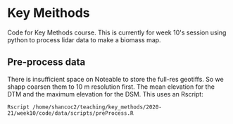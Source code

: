 # Key Meithods

Code for Key Methods course. This is currently for week 10's session using python to process lidar data to make a biomass map.



## Pre-process data

There is insufficient space on Noteable to store the full-res geotiffs. So we shapp coarsen them to 10 m resolution first. The mean elevation for the DTM and the maximum elevation for the DSM. This uses an Rscript:

    Rscript /home/shancoc2/teaching/key_methods/2020-21/week10/code/data/scripts/preProcess.R

